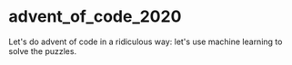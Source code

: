 # advent_of_code_2020
Let's do advent of code in a ridiculous way: let's use machine learning to solve the puzzles.
